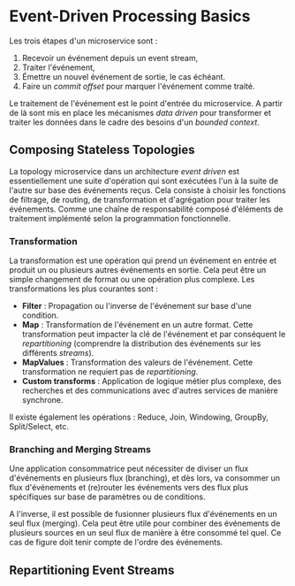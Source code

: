 # Event-Driven Processing Basics

Les trois étapes d'un microservice sont :

1. Recevoir un événement depuis un event stream,
2. Traiter l'événement,
3. Émettre un nouvel événement de sortie, le cas échéant.
4. Faire un _commit offset_ pour marquer l'événement comme traité.

Le traitement de l'événement est le point d'entrée du microservice. A partir de là sont mis en place les mécanismes _data driven_ pour transformer et traiter les données dans le cadre des besoins d'un _bounded context_.

## Composing Stateless Topologies

La topology microservice dans un architecture _event driven_ est essentiellement une suite d'opération qui sont exécutées l'un à la suite de l'autre sur base des événements reçus. Cela consiste à choisir les fonctions de filtrage, de routing, de transformation et d'agrégation pour traiter les événements. Comme une chaîne de responsabilité composé d'éléments de traitement implémenté selon la programmation fonctionnelle. 

### Transformation

La transformation est une opération qui prend un événement en entrée et produit un ou plusieurs autres événements en sortie. Cela peut être un simple changement de format ou une opération plus complexe. Les transformations les plus courantes sont :

- **Filter** : Propagation ou l'inverse de l'événement sur base d'une condition.
- **Map** : Transformation de l'événement en un autre format. Cette transformation peut impacter la clé de l'événement et par conséquent le _repartitioning_ (comprendre la distribution des événements sur les différents _streams_).
- **MapValues** : Transformation des valeurs de l'événement. Cette transformation ne requiert pas de _repartitioning_.
- **Custom transforms** : Application de logique métier plus complexe, des recherches et des communications avec d'autres services de manière synchrone.

Il existe également les opérations : Reduce, Join, Windowing, GroupBy, Split/Select, etc.

### Branching and Merging Streams

Une application consommatrice peut nécessiter de diviser un flux d'événements en plusieurs flux (branching), et dès lors, va consommer un flux d'événements et (re)router les événements vers des flux plus spécifiques sur base de paramètres ou de conditions.

A l'inverse, il est possible de fusionner plusieurs flux d'événements en un seul flux (merging). Cela peut être utile pour combiner des événements de plusieurs sources en un seul flux de manière à être consommé tel quel. Ce cas de figure doit tenir compte de l'ordre des événements.

## Repartitioning Event Streams


